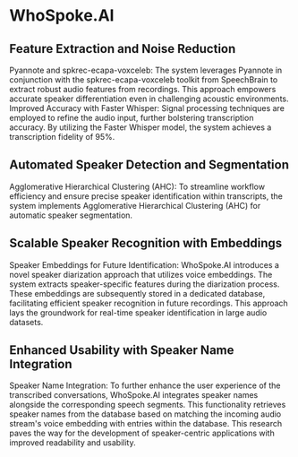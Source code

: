 # WhoSpoke.AI


## Feature Extraction and Noise Reduction
 Pyannote and spkrec-ecapa-voxceleb: The system leverages Pyannote in conjunction with the spkrec-ecapa-voxceleb toolkit from SpeechBrain to extract robust audio features from recordings. This approach empowers accurate speaker differentiation even in challenging acoustic environments.
Improved Accuracy with Faster Whisper: Signal processing techniques are employed to refine the audio input, further bolstering transcription accuracy. By utilizing the Faster Whisper model, the system achieves a transcription fidelity of 95%.
## Automated Speaker Detection and Segmentation
Agglomerative Hierarchical Clustering (AHC): To streamline workflow efficiency and ensure precise speaker identification within transcripts, the system implements Agglomerative Hierarchical Clustering (AHC) for automatic speaker segmentation.
## Scalable Speaker Recognition with Embeddings
Speaker Embeddings for Future Identification: WhoSpoke.AI introduces a novel speaker diarization approach that utilizes voice embeddings. The system extracts speaker-specific features during the diarization process. These embeddings are subsequently stored in a dedicated database, facilitating efficient speaker recognition in future recordings. This approach lays the groundwork for real-time speaker identification in large audio datasets.
## Enhanced Usability with Speaker Name Integration
Speaker Name Integration: To further enhance the user experience of the transcribed conversations, WhoSpoke.AI integrates speaker names alongside the corresponding speech segments. This functionality retrieves speaker names from the database based on matching the incoming audio stream's voice embedding with entries within the database. This research paves the way for the development of speaker-centric applications with improved readability and usability.
